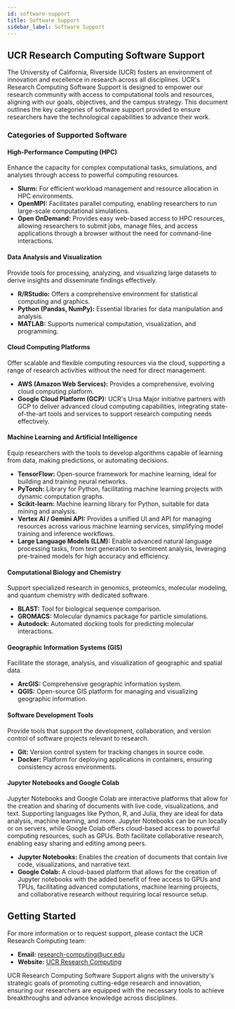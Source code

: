 ```yaml
---
id: software-support
title: Software Support
sidebar_label: Software Support
---
```


## UCR Research Computing Software Support

The University of California, Riverside (UCR) fosters an environment of innovation and excellence in research across all disciplines. UCR's Research Computing Software Support is designed to empower our research community with access to computational tools and resources, aligning with our goals, objectives, and the campus strategy. This document outlines the key categories of software support provided to ensure researchers have the technological capabilities to advance their work.

### Categories of Supported Software

#### High-Performance Computing (HPC)

Enhance the capacity for complex computational tasks, simulations, and analyses through access to powerful computing resources.

- **Slurm:** For efficient workload management and resource allocation in HPC environments.
- **OpenMPI:** Facilitates parallel computing, enabling researchers to run large-scale computational simulations.
- **Open OnDemand:** Provides easy web-based access to HPC resources, allowing researchers to submit jobs, manage files, and access applications through a browser without the need for command-line interactions.

#### Data Analysis and Visualization

Provide tools for processing, analyzing, and visualizing large datasets to derive insights and disseminate findings effectively.

- **R/RStudio:** Offers a comprehensive environment for statistical computing and graphics.
- **Python (Pandas, NumPy):** Essential libraries for data manipulation and analysis.
- **MATLAB:** Supports numerical computation, visualization, and programming.

#### Cloud Computing Platforms

Offer scalable and flexible computing resources via the cloud, supporting a range of research activities without the need for direct management.

- **AWS (Amazon Web Services):** Provides a comprehensive, evolving cloud computing platform.
- **Google Cloud Platform (GCP):** UCR's Ursa Major initiative partners with GCP to deliver advanced cloud computing capabilities, integrating state-of-the-art tools and services to support research computing needs effectively.

#### Machine Learning and Artificial Intelligence

Equip researchers with the tools to develop algorithms capable of learning from data, making predictions, or automating decisions.

- **TensorFlow:** Open-source framework for machine learning, ideal for building and training neural networks.
- **PyTorch:** Library for Python, facilitating machine learning projects with dynamic computation graphs.
- **Scikit-learn:** Machine learning library for Python, suitable for data mining and analysis.
- **Vertex AI / Gemini API:** Provides a unified UI and API for managing resources across various machine learning services, simplifying model training and inference workflows.
- **Large Language Models (LLM):** Enable advanced natural language processing tasks, from text generation to sentiment analysis, leveraging pre-trained models for high accuracy and efficiency.

#### Computational Biology and Chemistry

Support specialized research in genomics, proteomics, molecular modeling, and quantum chemistry with dedicated software.

- **BLAST:** Tool for biological sequence comparison.
- **GROMACS:** Molecular dynamics package for particle simulations.
- **Autodock:** Automated docking tools for predicting molecular interactions.

#### Geographic Information Systems (GIS)

Facilitate the storage, analysis, and visualization of geographic and spatial data.

- **ArcGIS:** Comprehensive geographic information system.
- **QGIS:** Open-source GIS platform for managing and visualizing geographic information.

#### Software Development Tools

Provide tools that support the development, collaboration, and version control of software projects relevant to research.

- **Git:** Version control system for tracking changes in source code.
- **Docker:** Platform for deploying applications in containers, ensuring consistency across environments.

#### Jupyter Notebooks and Google Colab

Jupyter Notebooks and Google Colab are interactive platforms that allow for the creation and sharing of documents with live code, visualizations, and text. Supporting languages like Python, R, and Julia, they are ideal for data analysis, machine learning, and more. Jupyter Notebooks can be run locally or on servers, while Google Colab offers cloud-based access to powerful computing resources, such as GPUs. Both facilitate collaborative research, enabling easy sharing and editing among peers.

- **Jupyter Notebooks:** Enables the creation of documents that contain live code, visualizations, and narrative text.
- **Google Colab:** A cloud-based platform that allows for the creation of Jupyter notebooks with the added benefit of free access to GPUs and TPUs, facilitating advanced computations, machine learning projects, and collaborative research without requiring local resource setup.

## Getting Started

For more information or to request support, please contact the UCR Research Computing team:

- **Email:** research-computing@ucr.edu
- **Website:** [UCR Research Computing](https://researchcomputing.ucr.edu/)

UCR Research Computing Software Support aligns with the university's strategic goals of promoting cutting-edge research and innovation, ensuring our researchers are equipped with the necessary tools to achieve breakthroughs and advance knowledge across disciplines.